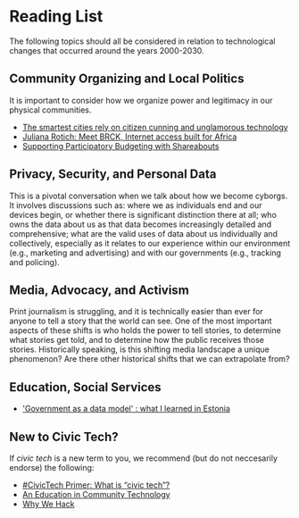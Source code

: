 # Reading List

The following topics should all be considered in relation to technological changes that occurred around the years 2000-2030.

## Community Organizing and Local Politics

It is important to consider how we organize power and legitimacy in our physical communities.

* [The smartest cities rely on citizen cunning and unglamorous technology](https://www.theguardian.com/cities/2014/dec/22/the-smartest-cities-rely-on-citizen-cunning-and-unglamorous-technology)
* [Juliana Rotich: Meet BRCK, Internet access built for Africa](https://www.ted.com/talks/juliana_rotich_meet_brck_internet_access_built_for_africa)
* [Supporting Participatory Budgeting with Shareabouts](http://blog.openplans.org/2014/05/supporting-participatory-budgeting-with-shareabouts/)

## Privacy, Security, and Personal Data

This is a pivotal conversation when we talk about how we become cyborgs. It involves discussions such as: where we as individuals end and our devices begin, or whether there is significant distinction there at all; who owns the data about us as that data becomes increasingly detailed and comprehensive; what are the valid uses of data about us individually and collectively, especially as it relates to our experience within our environment (e.g., marketing and advertising) and with our governments (e.g., tracking and policing).

## Media, Advocacy, and Activism

Print journalism is struggling, and it is technically easier than ever for anyone to tell a story that the world can see. One of the most important aspects of these shifts is who holds the power to tell stories, to determine what stories get told, and to determine how the public receives those stories. Historically speaking, is this shifting media landscape a unique phenomenon? Are there other historical shifts that we can extrapolate from?

## Education, Social Services

* ['Government as a data model' : what I learned in Estonia](https://gds.blog.gov.uk/2013/10/31/government-as-a-data-model-what-i-learned-in-estonia/)

## New to Civic Tech?

If *civic tech* is a new term to you, we recommend (but do not neccesarily endorse) the following:

* [#CivicTech Primer: What is “civic tech”?](https://medium.com/civic-makers/civictech-primer-what-is-civic-tech-7ea788e766d3)
* [An Education in Community Technology](http://civichall.org/civicist/an-education-in-community-technology/)
* [Why We Hack](https://medium.com/@joshuatauberer/why-we-hack-db430cb1aee0)

## 
